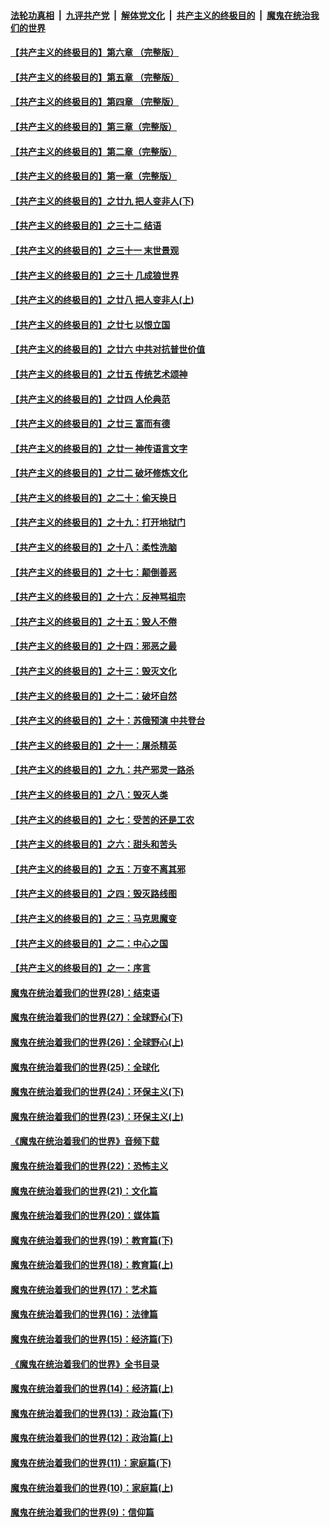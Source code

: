 ####  [法轮功真相](../../../../basic/blob/master/README.md?t=04251001) &nbsp;|&nbsp; [九评共产党](../../../../9ping.md/blob/master/README.md?t=04251001) &nbsp;|&nbsp; [解体党文化](../../../../jtdwh.md/blob/master/README.md?t=04251001)  &nbsp;|&nbsp; [共产主义的终极目的](../../../../gczydzjmd.md/blob/master/README.md?t=04251001) &nbsp;|&nbsp; [魔鬼在统治我们的世界](../../../../mgztzwmdsj.md/blob/master/README.md?t=04251001) 

#### [【共产主义的终极目的】第六章 （完整版）](../pages/nsc422/n11428913.md?t=04251001) 

#### [【共产主义的终极目的】第五章 （完整版）](../pages/nsc422/n11428912.md?t=04251001) 

#### [【共产主义的终极目的】第四章 （完整版）](../pages/nsc422/n11428907.md?t=04251001) 

#### [【共产主义的终极目的】第三章（完整版）](../pages/nsc422/n11428848.md?t=04251001) 

#### [【共产主义的终极目的】第二章（完整版）](../pages/nsc422/n11428831.md?t=04251001) 

#### [【共产主义的终极目的】第一章（完整版）](../pages/nsc422/n11417651.md?t=04251001) 

#### [【共产主义的终极目的】之廿九 把人变非人(下)](../pages/nsc422/n11344140.md?t=04251001) 

#### [【共产主义的终极目的】之三十二 结语](../pages/nsc422/n11360535.md?t=04251001) 

#### [【共产主义的终极目的】之三十一 末世景观](../pages/nsc422/n11351129.md?t=04251001) 

#### [【共产主义的终极目的】之三十 几成狼世界](../pages/nsc422/n11348280.md?t=04251001) 

#### [【共产主义的终极目的】之廿八 把人变非人(上)](../pages/nsc422/n11340492.md?t=04251001) 

#### [【共产主义的终极目的】之廿七 以恨立国](../pages/nsc422/n11336944.md?t=04251001) 

#### [【共产主义的终极目的】之廿六 中共对抗普世价值](../pages/nsc422/n11324785.md?t=04251001) 

#### [【共产主义的终极目的】之廿五 传统艺术颂神](../pages/nsc422/n11296396.md?t=04251001) 

#### [【共产主义的终极目的】之廿四 人伦典范](../pages/nsc422/n11296397.md?t=04251001) 

#### [【共产主义的终极目的】之廿三 富而有德](../pages/nsc422/n11283598.md?t=04251001) 

#### [【共产主义的终极目的】之廿一 神传语言文字](../pages/nsc422/n11263265.md?t=04251001) 

#### [【共产主义的终极目的】之廿二 破坏修炼文化](../pages/nsc422/n11245728.md?t=04251001) 

#### [【共产主义的终极目的】之二十：偷天换日](../pages/nsc422/n11238846.md?t=04251001) 

#### [【共产主义的终极目的】之十九：打开地狱门](../pages/nsc422/n11206376.md?t=04251001) 

#### [【共产主义的终极目的】之十八：柔性洗脑](../pages/nsc422/n11199994.md?t=04251001) 

#### [【共产主义的终极目的】之十七：颠倒善恶](../pages/nsc422/n11179782.md?t=04251001) 

#### [【共产主义的终极目的】之十六：反神骂祖宗](../pages/nsc422/n11166798.md?t=04251001) 

#### [【共产主义的终极目的】之十五：毁人不倦](../pages/nsc422/n11166792.md?t=04251001) 

#### [【共产主义的终极目的】之十四：邪恶之最](../pages/nsc422/n11150249.md?t=04251001) 

#### [【共产主义的终极目的】之十三：毁灭文化](../pages/nsc422/n11135227.md?t=04251001) 

#### [【共产主义的终极目的】之十二：破坏自然](../pages/nsc422/n11135214.md?t=04251001) 

#### [【共产主义的终极目的】之十：苏俄预演 中共登台](../pages/nsc422/n11118424.md?t=04251001) 

#### [【共产主义的终极目的】之十一：屠杀精英](../pages/nsc422/n11118442.md?t=04251001) 

#### [【共产主义的终极目的】之九：共产邪灵一路杀](../pages/nsc422/n11114139.md?t=04251001) 

#### [【共产主义的终极目的】之八：毁灭人类](../pages/nsc422/n11108503.md?t=04251001) 

#### [【共产主义的终极目的】之七：受苦的还是工农](../pages/nsc422/n11101809.md?t=04251001) 

#### [【共产主义的终极目的】之六：甜头和苦头](../pages/nsc422/n11096971.md?t=04251001) 

#### [【共产主义的终极目的】之五：万变不离其邪](../pages/nsc422/n11091285.md?t=04251001) 

#### [【共产主义的终极目的】之四：毁灭路线图](../pages/nsc422/n11086284.md?t=04251001) 

#### [【共产主义的终极目的】之三：马克思魔变](../pages/nsc422/n11061941.md?t=04251001) 

#### [【共产主义的终极目的】之二：中心之国](../pages/nsc422/n11047728.md?t=04251001) 

#### [【共产主义的终极目的】之一：序言](../pages/nsc422/n11086077.md?t=04251001) 

#### [魔鬼在统治着我们的世界(28)：结束语](../pages/nsc422/n10936246.md?t=04251001) 

#### [魔鬼在统治着我们的世界(27)：全球野心(下)](../pages/nsc422/n10928319.md?t=04251001) 

#### [魔鬼在统治着我们的世界(26)：全球野心(上)](../pages/nsc422/n10900318.md?t=04251001) 

#### [魔鬼在统治着我们的世界(25)：全球化](../pages/nsc422/n10788205.md?t=04251001) 

#### [魔鬼在统治着我们的世界(24)：环保主义(下)](../pages/nsc422/n10695307.md?t=04251001) 

#### [魔鬼在统治着我们的世界(23)：环保主义(上)](../pages/nsc422/n10688613.md?t=04251001) 

#### [《魔鬼在统治着我们的世界》音频下载](../pages/nsc422/n10635553.md?t=04251001) 

#### [魔鬼在统治着我们的世界(22)：恐怖主义](../pages/nsc422/n10614727.md?t=04251001) 

#### [魔鬼在统治着我们的世界(21)：文化篇](../pages/nsc422/n10597706.md?t=04251001) 

#### [魔鬼在统治着我们的世界(20)：媒体篇](../pages/nsc422/n10586579.md?t=04251001) 

#### [魔鬼在统治着我们的世界(19)：教育篇(下)](../pages/nsc422/n10564808.md?t=04251001) 

#### [魔鬼在统治着我们的世界(18)：教育篇(上)](../pages/nsc422/n10526970.md?t=04251001) 

#### [魔鬼在统治着我们的世界(17)：艺术篇](../pages/nsc422/n10499093.md?t=04251001) 

#### [魔鬼在统治着我们的世界(16)：法律篇](../pages/nsc422/n10485969.md?t=04251001) 

#### [魔鬼在统治着我们的世界(15)：经济篇(下)](../pages/nsc422/n10469975.md?t=04251001) 

#### [《魔鬼在统治着我们的世界》全书目录](../pages/nsc422/n10464261.md?t=04251001) 

#### [魔鬼在统治着我们的世界(14)：经济篇(上)](../pages/nsc422/n10457370.md?t=04251001) 

#### [魔鬼在统治着我们的世界(13)：政治篇(下)](../pages/nsc422/n10448270.md?t=04251001) 

#### [魔鬼在统治着我们的世界(12)：政治篇(上)](../pages/nsc422/n10444576.md?t=04251001) 

#### [魔鬼在统治着我们的世界(11)：家庭篇(下)](../pages/nsc422/n10440961.md?t=04251001) 

#### [魔鬼在统治着我们的世界(10)：家庭篇(上)](../pages/nsc422/n10435448.md?t=04251001) 

#### [魔鬼在统治着我们的世界(9)：信仰篇](../pages/nsc422/n10432159.md?t=04251001) 

